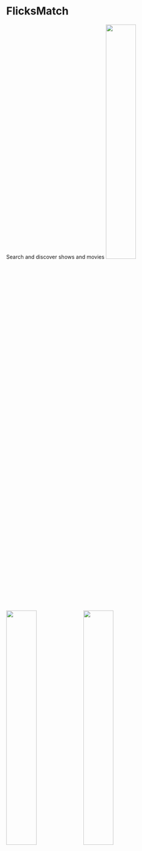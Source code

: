 # FlicksMatch
Search and discover shows and movies
<img src="https://github.com/eva9leo/FlicksMatch/blob/master/assets/IMG_2103.PNG" width="40%">
<img src="https://github.com/eva9leo/FlicksMatch/blob/master/assets/IMG_2101.PNG" width="40%">
<img src="https://github.com/eva9leo/FlicksMatch/blob/master/assets/IMG_2102.PNG" width="40%">
